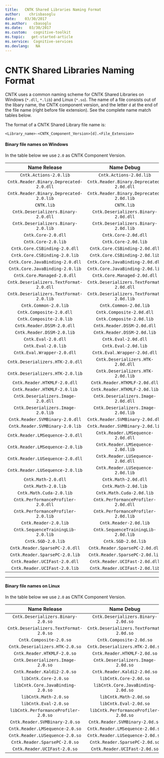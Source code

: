 ```yaml
---
title:   CNTK Shared Libraries Naming Format
author:    chrisbasoglu
date:    03/30/2017
ms.author:   cbasoglu
ms.date:   03/30/2017
ms.custom:   cognitive-toolkit
ms.topic:   get-started-article
ms.service:  Cognitive-services
ms.devlang:   NA
---
```


# CNTK Shared Libraries Naming Format

CNTK uses a common naming scheme for CNTK Shared Libraries on Windows (`*.dll`, `*.lib`) and Linux (`*.so`). The name of a file consists out of the libary name, the CNTK component version, and the letter `d` at the end of the file name (right before file extension). See the complete name match tables below.

The format of a CNTK Shared Library file name is:
```
<Library_name>-<CNTK_Component_Version>[d].<File_Extension>
```

#### Binary file names on Windows
In the table below we use `2.0` as CNTK Component Version.

| Name Release | Name Debug | 
|:----------------:|:--------------:|
|`Cntk.Actions-2.0.lib`|`Cntk.Actions-2.0d.lib`|
|`Cntk.Reader.Binary.Deprecated-2.0.dll`| `Cntk.Reader.Binary.Deprecated-2.0d.dll`|
|`Cntk.Reader.Binary.Deprecated-2.0.lib`| `Cntk.Reader.Binary.Deprecated-2.0d.lib`|
|`CNTK.lib` |`CNTK.lib` |
|`Cntk.Deserializers.Binary-2.0.dll`|`Cntk.Deserializers.Binary-2.0d.dll`|
|`Cntk.Deserializers.Binary-2.0.lib`|`Cntk.Deserializers.Binary-2.0d.lib`|
|`Cntk.Core-2.0.dll`|`Cntk.Core-2.0d.dll`|
|`Cntk.Core-2.0.lib`|`Cntk.Core-2.0d.lib`|
|`Cntk.Core.CSBinding-2.0.dll`|`Cntk.Core.CSBinding-2.0d.dll`|
|`Cntk.Core.CSBinding-2.0.lib`|`Cntk.Core.CSBinding-2.0d.lib`|
|`Cntk.Core.JavaBinding-2.0.dll`|`Cntk.Core.JavaBinding-2.0d.dll`|
|`Cntk.Core.JavaBinding-2.0.lib`|`Cntk.Core.JavaBinding-2.0d.lib`|
|`Cntk.Core.Managed-2.0.dll`|`Cntk.Core.Managed-2.0d.dll`|
|`Cntk.Deserializers.TextFormat-2.0.dll`|`Cntk.Deserializers.TextFormat-2.0d.dll`|
|`Cntk.Deserializers.TextFormat-2.0.lib`|`Cntk.Deserializers.TextFormat-2.0d.lib`|
|`Cntk.Common-2.0.lib`|`Cntk.Common-2.0d.lib`|
|`Cntk.Composite-2.0.dll`|`Cntk.Composite-2.0d.dll`|
|`Cntk.Composite-2.0.lib`|`Cntk.Composite-2.0d.lib`|
|`Cntk.Reader.DSSM-2.0.dll`|`Cntk.Reader.DSSM-2.0d.dll`|
|`Cntk.Reader.DSSM-2.0.lib`|`Cntk.Reader.DSSM-2.0d.lib`|
|`Cntk.Eval-2.0.dll`|`Cntk.Eval-2.0d.dll`|
|`Cntk.Eval-2.0.lib`|`Cntk.Eval-2.0d.lib`|
|`Cntk.Eval.Wrapper-2.0.dll`|`Cntk.Eval.Wrapper-2.0d.dll`|
|`Cntk.Deserializers.HTK-2.0.dll`|`Cntk.Deserializers.HTK-2.0d.dll`|
|`Cntk.Deserializers.HTK-2.0.lib`|`Cntk.Deserializers.HTK-2.0d.lib`|
|`Cntk.Reader.HTKMLF-2.0.dll`|`Cntk.Reader.HTKMLF-2.0d.dll`|
|`Cntk.Reader.HTKMLF-2.0.lib`|`Cntk.Reader.HTKMLF-2.0d.lib`|
|`Cntk.Deserializers.Image-2.0.dll`|`Cntk.Deserializers.Image-2.0d.dll`|
|`Cntk.Deserializers.Image-2.0.lib`|`Cntk.Deserializers.Image-2.0d.lib`|
|`Cntk.Reader.SVMBinary-2.0.dll`|`Cntk.Reader.SVMBinary-2.0d.dll`|
|`Cntk.Reader.SVMBinary-2.0.lib`|`Cntk.Reader.SVMBinary-2.0d.lib`|
|`Cntk.Reader.LMSequence-2.0.dll`|`Cntk.Reader.LMSequence-2.0d.dll`|
|`Cntk.Reader.LMSequence-2.0.lib`|`Cntk.Reader.LMSequence-2.0d.lib`|
|`Cntk.Reader.LUSequence-2.0.dll`|`Cntk.Reader.LUSequence-2.0d.dll`|
|`Cntk.Reader.LUSequence-2.0.lib`|`Cntk.Reader.LUSequence-2.0d.lib`|
|`Cntk.Math-2.0.dll`|`Cntk.Math-2.0d.dll`|
|`Cntk.Math-2.0.lib`|`Cntk.Math-2.0d.lib`|
|`Cntk.Math.Cuda-2.0.lib`|`Cntk.Math.Cuda-2.0d.lib`|
|`Cntk.PerformanceProfiler-2.0.dll`|`Cntk.PerformanceProfiler-2.0d.dll`|
|`Cntk.PerformanceProfiler-2.0.lib`|`Cntk.PerformanceProfiler-2.0d.lib`|
|`Cntk.Reader-2.0.lib`|`Cntk.Reader-2.0d.lib`|
|`Cntk.SequenceTrainingLib-2.0.lib`|`Cntk.SequenceTrainingLib-2.0d.lib`|
|`Cntk.SGD-2.0.lib`|`Cntk.SGD-2.0d.lib`|
|`Cntk.Reader.SparsePC-2.0.dll`|`Cntk.Reader.SparsePC-2.0d.dll`|
|`Cntk.Reader.SparsePC-2.0.lib`|`Cntk.Reader.SparsePC-2.0d.lib`|
|`Cntk.Reader.UCIFast-2.0.dll`|`Cntk.Reader.UCIFast-2.0d.dll`|
|`Cntk.Reader.UCIFast-2.0.lib`|`Cntk.Reader.UCIFast-2.0d.lib`|

----------

#### Binary file names on Linux
In the table below we use `2.0` as CNTK Component Version.

| Name Release | Name Debug | 
|:----------------:|:--------------:|
|`Cntk.Deserializers.Binary-2.0.so`|`Cntk.Deserializers.Binary-2.0d.so`|
|`Cntk.Deserializers.TextFormat-2.0.so`|`Cntk.Deserializers.TextFormat-2.0d.so`|
|`Cntk.Composite-2.0.so`|`Cntk.Composite-2.0d.so`|
|`Cntk.Deserializers.HTK-2.0.so`|`Cntk.Deserializers.HTK-2.0d.so`|
|`Cntk.Reader.HTKMLF-2.0.so`|`Cntk.Reader.HTKMLF-2.0d.so`|
|`Cntk.Deserializers.Image-2.0.so`|`Cntk.Deserializers.Image-2.0d.so`|
|`Cntk.Reader.Kaldi2-2.0.so`|`Cntk.Reader.Kaldi2-2.0d.so`|
|`libCntk.Core-2.0.so`|`libCntk.Core-2.0d.so`|
|`libCntk.Core.JavaBinding-2.0.so`|`libCntk.Core.JavaBinding-2.0d.so`|
|`libCntk.Math-2.0.so`|`libCntk.Math-2.0d.so`|
|`libCntk.Eval-2.0.so`|`libCntk.Eval-2.0d.so`|
|`libCntk.PerformanceProfiler-2.0.so`|`libCntk.PerformanceProfiler-2.0d.so`|
|`Cntk.Reader.SVMBinary-2.0.so`|`Cntk.Reader.SVMBinary-2.0d.so`|
|`Cntk.Reader.LMSequence-2.0.so`|`Cntk.Reader.LMSequence-2.0d.so`|
|`Cntk.Reader.LUSequence-2.0.so`|`Cntk.Reader.LUSequence-2.0d.so`|
|`Cntk.Reader.SparsePC-2.0.so`|`Cntk.Reader.SparsePC-2.0d.so`|
|`Cntk.Reader.UCIFast-2.0.so`|`Cntk.Reader.UCIFast-2.0d.so`|
